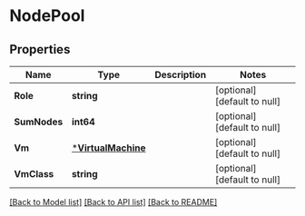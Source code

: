 # NodePool

## Properties
Name | Type | Description | Notes
------------ | ------------- | ------------- | -------------
**Role** | **string** |  | [optional] [default to null]
**SumNodes** | **int64** |  | [optional] [default to null]
**Vm** | [***VirtualMachine**](VirtualMachine.md) |  | [optional] [default to null]
**VmClass** | **string** |  | [optional] [default to null]

[[Back to Model list]](../README.md#documentation-for-models) [[Back to API list]](../README.md#documentation-for-api-endpoints) [[Back to README]](../README.md)

